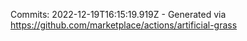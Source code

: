 Commits: 2022-12-19T16:15:19.919Z - Generated via https://github.com/marketplace/actions/artificial-grass
<br>
